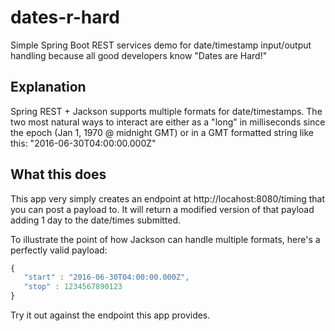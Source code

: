 # dates-r-hard
Simple Spring Boot REST services demo for date/timestamp input/output handling because all good developers know "Dates are Hard!"

## Explanation
Spring REST + Jackson supports multiple formats for date/timestamps.  The two most natural ways to interact are either
as a "long" in milliseconds since the epoch (Jan 1, 1970 @ midnight GMT) or in a GMT formatted string like this:
"2016-06-30T04:00:00.000Z"

## What this does
This app very simply creates an endpoint at http://locahost:8080/timing that you can post a payload to.  It will return
a modified version of that payload adding 1 day to the date/times submitted.

To illustrate the point of how Jackson can handle multiple formats, here's a perfectly valid payload:

```javascript
{
   "start" : "2016-06-30T04:00:00.000Z",
   "stop" : 1234567890123
}
```

Try it out against the endpoint this app provides.